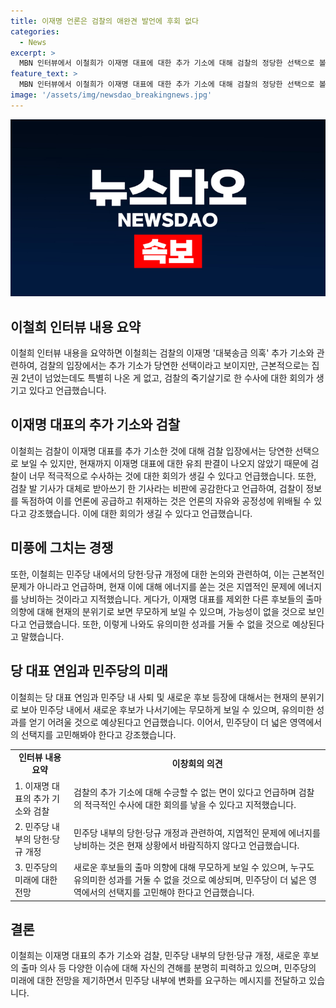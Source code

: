 ```yaml
---
title: 이재명 언론은 검찰의 애완견 발언에 후회 없다
categories:
  - News
excerpt: >
  MBN 인터뷰에서 이철희가 이재명 대표에 대한 추가 기소에 대해 검찰의 정당한 선택으로 볼 수 있다고 언급하고, 검찰과 언론에 대한 비판을 제기했습니다. 이재명 대표에 대한 민주당 내 공격적인 행보에 대해 과한 정치라고 지적하며, 당헌·당규 개정에 대한 에너지를 쏟는 것에 이해를 못 한다고 밝혔습니다. 그 외에도 대선 후보로서 이재명 대표의 지위를 강조하고, 중진 의원들의 침묵에 관한 우려를 표현했습니다. 개편성을 고민해야 한다고 강조하며, 더 넓은 영역에서의 선택지를 모색할 필요성을 언급했습니다.
feature_text: >
  MBN 인터뷰에서 이철희가 이재명 대표에 대한 추가 기소에 대해 검찰의 정당한 선택으로 볼 수 있다고 언급하고, 검찰과 언론에 대한 비판을 제기했습니다. 이재명 대표에 대한 민주당 내 공격적인 행보에 대해 과한 정치라고 지적하며, 당헌·당규 개정에 대한 에너지를 쏟는 것에 이해를 못 한다고 밝혔습니다. 그 외에도 대선 후보로서 이재명 대표의 지위를 강조하고, 중진 의원들의 침묵에 관한 우려를 표현했습니다. 개편성을 고민해야 한다고 강조하며, 더 넓은 영역에서의 선택지를 모색할 필요성을 언급했습니다.
image: '/assets/img/newsdao_breakingnews.jpg'
---
```


<p><img src="/assets/img/newsdao_breakingnews.jpg" alt="koreaapp 속보" /></p>

<h2 data-ke-size="size26">이철희 인터뷰 내용 요약</h2>

<p data-ke-size="size16">이철희 인터뷰 내용을 요약하면 이철희는 검찰의 이재명 '대북송금 의혹' 추가 기소와 관련하여, 검찰의 입장에서는 추가 기소가 당연한 선택이라고 보이지만, 근본적으로는 집권 2년이 넘었는데도 특별히 나온 게 없고, 검찰의 죽기살기로 한 수사에 대한 회의가 생기고 있다고 언급했습니다.</p>

<h2 data-ke-size="size26">이재명 대표의 추가 기소와 검찰</h2>

<p data-ke-size="size16">이철희는 검찰이 이재명 대표를 추가 기소한 것에 대해 검찰 입장에서는 당연한 선택으로 보일 수 있지만, 현재까지 이재명 대표에 대한 유죄 판결이 나오지 않았기 때문에 검찰이 너무 적극적으로 수사하는 것에 대한 회의가 생길 수 있다고 언급했습니다. 또한, 검찰 발 기사가 대체로 받아쓰기 한 기사라는 비판에 공감한다고 언급하여, 검찰이 정보를 독점하여 이를 언론에 공급하고 취재하는 것은 언론의 자유와 공정성에 위배될 수 있다고 강조했습니다. 이에 대한 회의가 생길 수 있다고 언급했습니다.</p>

<h2 data-ke-size="size26">미풍에 그치는 경쟁</h2>

<p data-ke-size="size16">또한, 이철희는 민주당 내에서의 당헌·당규 개정에 대한 논의와 관련하여, 이는 근본적인 문제가 아니라고 언급하며, 현재 이에 대해 에너지를 쏟는 것은 지엽적인 문제에 에너지를 낭비하는 것이라고 지적했습니다. 게다가, 이재명 대표를 제외한 다른 후보들의 출마 의향에 대해 현재의 분위기로 보면 무모하게 보일 수 있으며, 가능성이 없을 것으로 보인다고 언급했습니다. 또한, 이렇게 나와도 유의미한 성과를 거둘 수 없을 것으로 예상된다고 말했습니다.</p>

<h2 data-ke-size="size26">당 대표 연임과 민주당의 미래</h2>

<p data-ke-size="size16">이철희는 당 대표 연임과 민주당 내 사퇴 및 새로운 후보 등장에 대해서는 현재의 분위기로 보아 민주당 내에서 새로운 후보가 나서기에는 무모하게 보일 수 있으며, 유의미한 성과를 얻기 어려울 것으로 예상된다고 언급했습니다. 이어서, 민주당이 더 넓은 영역에서의 선택지를 고민해봐야 한다고 강조했습니다.</p>

<table>
  <tr>
    <td style="text-align: center; height: 17px;"><b>인터뷰 내용 요약</b></td>
    <td style="text-align: center; height: 17px;"><b>이창희의 의견</b></td>
  </tr>
  <tr>
    <td>1. 이재명 대표의 추가 기소와 검찰</td>
    <td>검찰의 추가 기소에 대해 수긍할 수 없는 면이 있다고 언급하며 검찰의 적극적인 수사에 대한 회의를 낳을 수 있다고 지적했습니다.</td>
  </tr>
  <tr>
    <td>2. 민주당 내부의 당헌·당규 개정</td>
    <td>민주당 내부의 당헌·당규 개정과 관련하여, 지엽적인 문제에 에너지를 낭비하는 것은 현재 상황에서 바람직하지 않다고 언급했습니다.</td>
  </tr>
  <tr>
    <td>3. 민주당의 미래에 대한 전망</td>
    <td>새로운 후보들의 출마 의향에 대해 무모하게 보일 수 있으며, 누구도 유의미한 성과를 거둘 수 없을 것으로 예상되며, 민주당이 더 넓은 영역에서의 선택지를 고민해야 한다고 언급했습니다.</td>
  </tr>
</table>

<h2 data-ke-size="size26">결론</h2>

<p data-ke-size="size16">이철희는 이재명 대표의 추가 기소와 검찰, 민주당 내부의 당헌·당규 개정, 새로운 후보의 출마 의사 등 다양한 이슈에 대해 자신의 견해를 분명히 피력하고 있으며, 민주당의 미래에 대한 전망을 제기하면서 민주당 내부에 변화를 요구하는 메시지를 전달하고 있습니다.</p>

